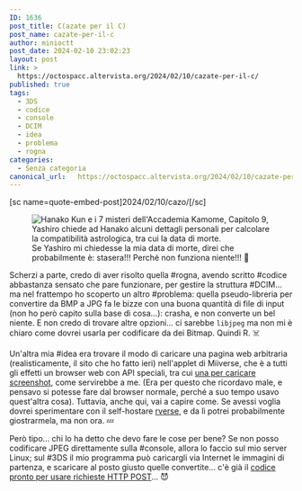 ```yaml
---
ID: 1636
post_title: C(azate per il C)
post_name: cazate-per-il-c
author: minioctt
post_date: 2024-02-10 23:02:23
layout: post
link: >
  https://octospacc.altervista.org/2024/02/10/cazate-per-il-c/
published: true
tags:
  - 3DS
  - codice
  - console
  - DCIM
  - idea
  - problema
  - rogna
categories:
  - Senza categoria
canonical_url:   https://octospacc.altervista.org/2024/02/10/cazate-per-il-c/
---
```

<!-- wp:paragraph -->
<p>[sc name=quote-embed-post]2024/02/10/cazo/[/sc]</p>
<!-- /wp:paragraph -->

<!-- wp:paragraph -->
<p></p>
<!-- /wp:paragraph -->

<!-- wp:image {"id":1635,"sizeSlug":"large"} -->
<figure class="wp-block-image size-large"><img src="{{site.cdnurl}}/assets/uploads/2024/02/20240210_2157354602628971234351972-960x317.jpg" alt="Hanako Kun e i 7 misteri dell'Accademia Kamome, Capitolo 9, Yashiro chiede ad Hanako alcuni dettagli personali per calcolare la compatibilità astrologica, tra cui la data di morte." class="wp-image-1635"/><figcaption class="wp-element-caption">Se Yashiro mi chiedesse la mia data di morte, direi che probabilmente è: stasera!!! Perché non funziona niente!!! 🥰</figcaption></figure>
<!-- /wp:image -->

<!-- wp:paragraph -->
<p></p>
<!-- /wp:paragraph -->

<!-- wp:paragraph -->
<p>Scherzi a parte, credo di aver risolto quella #rogna, avendo scritto #codice abbastanza sensato che pare funzionare, per gestire la struttura #DCIM... ma nel frattempo ho scoperto un altro #problema: quella pseudo-libreria per convertire da BMP a JPG fa le bizze con una buona quantità di file di input (non ho però capito sulla base di cosa...): crasha, e non converte un bel niente. E non credo di trovare altre opzioni... ci sarebbe <code>libjpeg</code> ma non mi è chiaro come dovrei usarla per codificare da dei Bitmap. Quindi R. ☠️</p>
<!-- /wp:paragraph -->

<!-- wp:paragraph -->
<p>Un'altra mia #idea era trovare il modo di caricare una pagina web arbitraria (realisticamente, il sito che ho fatto ieri) nell'applet di Miiverse, che è a tutti gli effetti un browser web con API speciali, tra cui <a href="https://github.com/KaeruTeam/miiverse-docs/wiki/Cave-Capture-API">una per caricare screenshot</a>, come servirebbe a me. (Era per questo che ricordavo male, e pensavo si potesse fare dal browser normale, perché a suo tempo usavo quest'altra cosa). Tuttavia, anche qui, vai a capire come. Se avessi voglia dovrei sperimentare con il self-hostare <a href="https://github.com/rverseTeam/rverse2">rverse</a>, e da lì potrei probabilmente giostrarmela, ma non ora. 💤️</p>
<!-- /wp:paragraph -->

<!-- wp:paragraph -->
<p>Però tipo... chi lo ha detto che devo fare le cose per bene? Se non posso codificare JPEG direttamente sulla #console, allora lo faccio sul mio server Linux; sul #3DS il mio programma può caricargli via Internet le immagini di partenza, e scaricare al posto giusto quelle convertite... c'è già il <a href="https://github.com/devkitPro/3ds-examples/tree/master/network/http_post">codice pronto per usare richieste HTTP POST</a>... 😈️</p>
<!-- /wp:paragraph -->